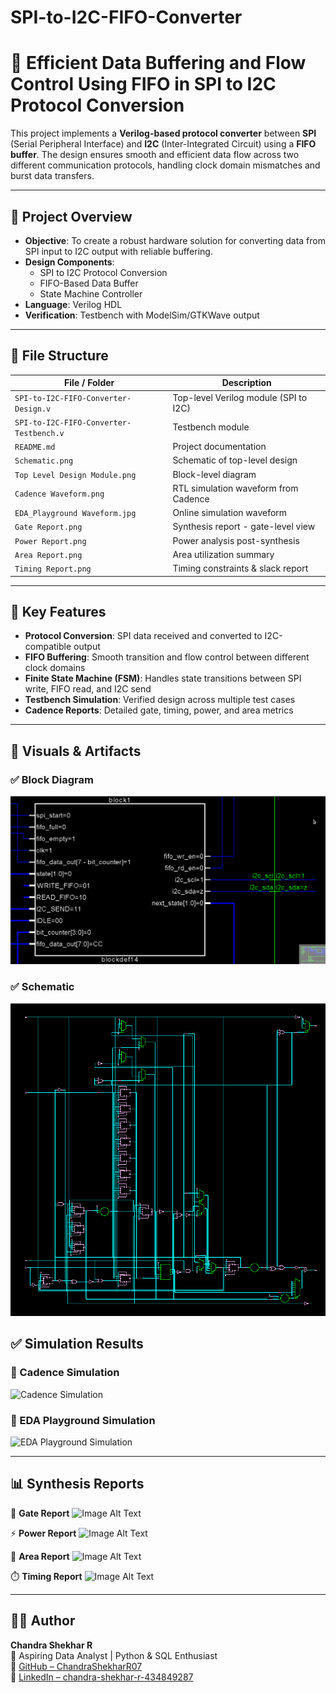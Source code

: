 # SPI-to-I2C-FIFO-Converter
# 🔄 Efficient Data Buffering and Flow Control Using FIFO in SPI to I2C Protocol Conversion

This project implements a **Verilog-based protocol converter** between **SPI** (Serial Peripheral Interface) and **I2C** (Inter-Integrated Circuit) using a **FIFO buffer**. The design ensures smooth and efficient data flow across two different communication protocols, handling clock domain mismatches and burst data transfers.

---

## 🚀 Project Overview

- **Objective**: To create a robust hardware solution for converting data from SPI input to I2C output with reliable buffering.
- **Design Components**:
  - SPI to I2C Protocol Conversion
  - FIFO-Based Data Buffer
  - State Machine Controller
- **Language**: Verilog HDL
- **Verification**: Testbench with ModelSim/GTKWave output

---

## 📁 File Structure

| File / Folder            | Description                                 |
|--------------------------|---------------------------------------------|
| `SPI-to-I2C-FIFO-Converter-Design.v`                 | Top-level Verilog module (SPI to I2C)       |
| `SPI-to-I2C-FIFO-Converter-Testbench.v`            | Testbench module                            |
| `README.md`              | Project documentation                       |
| `Schematic.png`          | Schematic of top-level design               |
| `Top Level Design Module.png` | Block-level diagram                    |
| `Cadence Waveform.png` | RTL simulation waveform from Cadence   |
| `EDA_Playground Waveform.jpg` | Online simulation waveform      |
| `Gate Report.png`        | Synthesis report - gate-level view          |
| `Power Report.png`       | Power analysis post-synthesis               |
| `Area Report.png`        | Area utilization summary                    |
| `Timing Report.png`      | Timing constraints & slack report           |

---

## 🧠 Key Features

- **Protocol Conversion**: SPI data received and converted to I2C-compatible output
- **FIFO Buffering**: Smooth transition and flow control between different clock domains
- **Finite State Machine (FSM)**: Handles state transitions between SPI write, FIFO read, and I2C send
- **Testbench Simulation**: Verified design across multiple test cases
- **Cadence Reports**: Detailed gate, timing, power, and area metrics

---

## 📸 Visuals & Artifacts

### ✅ Block Diagram
![Top Level Module](Top%20Level%20Design%20Module.png)

### ✅ Schematic
![Schematic](Schematic.png)

## ✅ Simulation Results

### 🧪 Cadence Simulation
![Cadence Simulation](https://github.com/ChandraShekharR07/SPI-to-I2C-FIFO-Converter/raw/main/Waveforms/Cadence%20Waveform.png)

### 🧪 EDA Playground Simulation
![EDA Playground Simulation](https://github.com/ChandraShekharR07/SPI-to-I2C-FIFO-Converter/raw/main/Waveforms/EDA_Playground%20Waveform.jpg)

---

## 📊 Synthesis Reports

🧱 **Gate Report**
![Image Alt Text](https://github.com/ChandraShekharR07/SPI-to-I2C-FIFO-Converter/raw/main/Reports/Gate%20Report.png) 

⚡ **Power Report**
![Image Alt Text](https://github.com/ChandraShekharR07/SPI-to-I2C-FIFO-Converter/raw/main/Reports/Power%20Report.png) 

📐 **Area Report**
![Image Alt Text](https://github.com/ChandraShekharR07/SPI-to-I2C-FIFO-Converter/raw/main/Reports/Area%20Report.png) 

⏱️ **Timing Report**
![Image Alt Text](https://github.com/ChandraShekharR07/SPI-to-I2C-FIFO-Converter/raw/main/Reports/Timing%20Report.png) 

---

## 🙋‍♂️ Author

**Chandra Shekhar R**  
📍 Aspiring Data Analyst | Python & SQL Enthusiast  
🔗 [GitHub – ChandraShekharR07](https://github.com/ChandraShekharR07)  
🔗 [LinkedIn – chandra-shekhar-r-434849287](https://www.linkedin.com/in/chandra-shekhar-r-434849287/)

